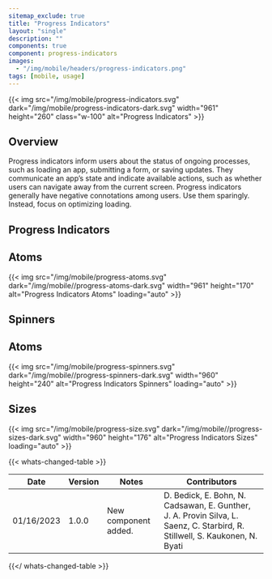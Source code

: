 ```yaml
---
sitemap_exclude: true
title: "Progress Indicators"
layout: "single"
description: ""
components: true
component: progress-indicators
images:
  - "/img/mobile/headers/progress-indicators.png"
tags: [mobile, usage]
---
```


{{< img src="/img/mobile/progress-indicators.svg" dark="/img/mobile/progress-indicators-dark.svg" width="961" height="260" class="w-100" alt="Progress Indicators" >}}

## Overview

Progress indicators inform users about the status of ongoing processes, such as loading an app, submitting a form, or saving updates. They communicate an app’s state and indicate available actions, such as whether users can navigate away from the current screen. Progress indicators generally have negative connotations among users. Use them sparingly. Instead, focus on optimizing loading.

## Progress Indicators

## Atoms

{{< img src="/img/mobile/progress-atoms.svg" dark="/img/mobile//progress-atoms-dark.svg" width="961" height="170" alt="Progress Indicators Atoms" loading="auto" >}}

## Spinners

## Atoms

{{< img src="/img/mobile/progress-spinners.svg" dark="/img/mobile//progress-spinners-dark.svg" width="960" height="240" alt="Progress Indicators Spinners" loading="auto" >}}

## Sizes

{{< img src="/img/mobile/progress-size.svg" dark="/img/mobile//progress-sizes-dark.svg" width="960" height="176" alt="Progress Indicators Sizes" loading="auto" >}}


{{< whats-changed-table >}}

| Date       | Version | Notes                               | Contributors |
| ---------- | ------- | ----------------------------------- | ------------ |
| 01/16/2023 | 1.0.0   | New component added. | D. Bedick, E. Bohn, N. Cadsawan, E. Gunther, J. A. Provin Silva, L. Saenz, C. Starbird, R. Stillwell, S. Kaukonen, N. Byati  |

{{</ whats-changed-table >}}
